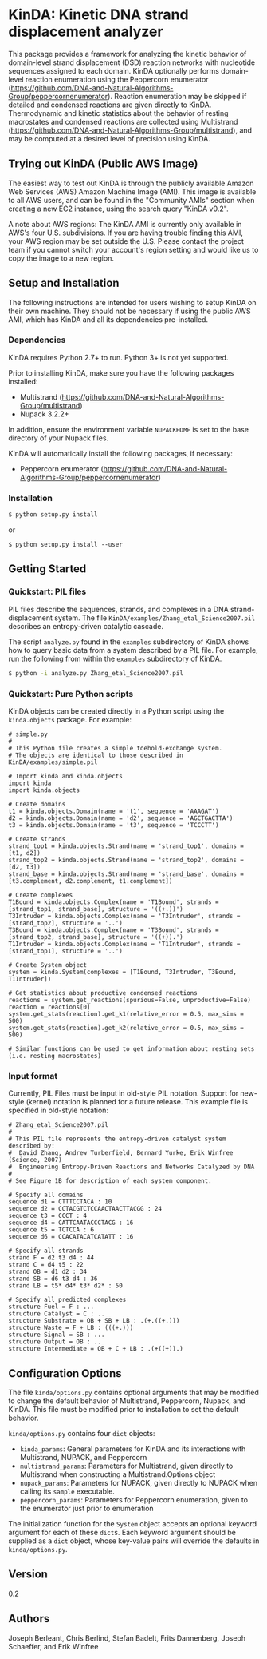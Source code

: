 # KinDA: Kinetic DNA strand displacement analyzer

This package provides a framework for analyzing the kinetic behavior
of domain-level strand displacement (DSD) reaction networks with
nucleotide sequences assigned to each domain. KinDA optionally performs
domain-level reaction enumeration using the Peppercorn enumerator
(https://github.com/DNA-and-Natural-Algorithms-Group/peppercornenumerator).
Reaction enumeration may be skipped if detailed and condensed reactions are
given directly to KinDA. Thermodynamic and kinetic statistics about the
behavior of resting macrostates and condensed reactions are collected using
Multistrand (https://github.com/DNA-and-Natural-Algorithms-Group/multistrand),
and may be computed at a desired level of precision using KinDA.

## Trying out KinDA (Public AWS Image)

The easiest way to test out KinDA is through the publicly available Amazon Web Services (AWS) Amazon Machine Image (AMI). This image is available to all AWS users, and can be found in the "Community AMIs" section when creating a new EC2 instance, using the search query "KinDA v0.2".

A note about AWS regions: The KinDA AMI is currently only available in AWS's four U.S. subdivisions. If you are having trouble finding this AMI, your AWS region may be set outside the U.S. Please contact the project team if you cannot switch your account's region setting and would like us to copy the image to a new region.

## Setup and Installation

The following instructions are intended for users wishing to setup KinDA on their own machine. They should not be necessary if using the public AWS AMI, which has KinDA and all its dependencies pre-installed.

### Dependencies
KinDA requires Python 2.7+ to run. Python 3+ is not yet supported.

Prior to installing KinDA, make sure you have the following packages installed:
* Multistrand (https://github.com/DNA-and-Natural-Algorithms-Group/multistrand)
* Nupack 3.2.2+

In addition, ensure the environment variable `NUPACKHOME` is set to the base directory
of your Nupack files.

KinDA will automatically install the following packages, if necessary:
* Peppercorn enumerator (https://github.com/DNA-and-Natural-Algorithms-Group/peppercornenumerator)


### Installation
```bash
$ python setup.py install
```
or
```
$ python setup.py install --user
```

## Getting Started

### Quickstart: PIL files
PIL files describe the sequences, strands, and complexes in a DNA strand-displacement system. The file `KinDA/examples/Zhang_etal_Science2007.pil` describes an entropy-driven catalytic cascade. 

The script `analyze.py` found in the `examples` subdirectory of KinDA shows how to query basic data from a system described by a PIL file. For example, run the following from within the `examples` subdirectory of KinDA.

```sh
$ python -i analyze.py Zhang_etal_Science2007.pil
```

### Quickstart: Pure Python scripts
KinDA objects can be created directly in a Python script using the `kinda.objects` package. For example:
```
# simple.py
#
# This Python file creates a simple toehold-exchange system.
# The objects are identical to those described in KinDA/examples/simple.pil

# Import kinda and kinda.objects
import kinda
import kinda.objects

# Create domains
t1 = kinda.objects.Domain(name = 't1', sequence = 'AAAGAT')
d2 = kinda.objects.Domain(name = 'd2', sequence = 'AGCTGACTTA')
t3 = kinda.objects.Domain(name = 't3', sequence = 'TCCCTT')

# Create strands
strand_top1 = kinda.objects.Strand(name = 'strand_top1', domains = [t1, d2])
strand_top2 = kinda.objects.Strand(name = 'strand_top2', domains = [d2, t3])
strand_base = kinda.objects.Strand(name = 'strand_base', domains = [t3.complement, d2.complement, t1.complement])

# Create complexes
T1Bound = kinda.objects.Complex(name = 'T1Bound', strands = [strand_top1, strand_base], structure = '((+.))')
T3Intruder = kinda.objects.Complex(name = 'T3Intruder', strands = [strand_top2], structure = '..')
T3Bound = kinda.objects.Complex(name = 'T3Bound', strands = [strand_top2, strand_base], structure = '((+)).')
T1Intruder = kinda.objects.Complex(name = 'T1Intruder', strands = [strand_top1], structure = '..')

# Create System object
system = kinda.System(complexes = [T1Bound, T3Intruder, T3Bound, T1Intruder])

# Get statistics about productive condensed reactions
reactions = system.get_reactions(spurious=False, unproductive=False)
reaction = reactions[0]
system.get_stats(reaction).get_k1(relative_error = 0.5, max_sims = 500)
system.get_stats(reaction).get_k2(relative_error = 0.5, max_sims = 500)

# Similar functions can be used to get information about resting sets (i.e. resting macrostates)
```

### Input format

Currently, PIL Files must be input in old-style PIL notation. Support for new-style (kernel) notation
is planned for a future release.
This example file is specified in old-style notation:

```
# Zhang_etal_Science2007.pil
#
# This PIL file represents the entropy-driven catalyst system described by:
#  David Zhang, Andrew Turberfield, Bernard Yurke, Erik Winfree (Science, 2007)
#  Engineering Entropy-Driven Reactions and Networks Catalyzed by DNA
# 
# See Figure 1B for description of each system component.

# Specify all domains
sequence d1 = CTTTCCTACA : 10
sequence d2 = CCTACGTCTCCAACTAACTTACGG : 24
sequence t3 = CCCT : 4
sequence d4 = CATTCAATACCCTACG : 16
sequence t5 = TCTCCA : 6
sequence d6 = CCACATACATCATATT : 16

# Specify all strands
strand F = d2 t3 d4 : 44
strand C = d4 t5 : 22
strand OB = d1 d2 : 34
strand SB = d6 t3 d4 : 36
strand LB = t5* d4* t3* d2* : 50

# Specify all predicted complexes
structure Fuel = F : ...
structure Catalyst = C : ..
structure Substrate = OB + SB + LB : .(+.((+.)))
structure Waste = F + LB : (((+.)))
structure Signal = SB : ...
structure Output = OB : ..
structure Intermediate = OB + C + LB : .(+((+)).)
```

## Configuration Options
The file `kinda/options.py` contains optional arguments that may be modified to change the default behavior of Multistrand, Peppercorn, Nupack, and KinDA. This file must be modified prior to installation to set the default behavior.

`kinda/options.py` contains four `dict` objects:
* `kinda_params`: General parameters for KinDA and its interactions with Multistrand, NUPACK, and Peppercorn
* `multistrand_params`: Parameters for Multistrand, given directly to Multistrand when constructing a Multistrand.Options object
* `nupack_params`: Parameters for NUPACK, given directly to NUPACK when calling its `sample` executable.
* `peppercorn_params`: Parameters for Peppercorn enumeration, given to the enumerator just prior to enumeration

The initialization function for the `System` object accepts an optional keyword argument for each of these `dict`s. Each keyword argument should be supplied as a `dict` object, whose key-value pairs will override the defaults in `kinda/options.py`. 

## Version
0.2

## Authors
Joseph Berleant, Chris Berlind, Stefan Badelt, Frits Dannenberg, Joseph Schaeffer, and Erik Winfree


